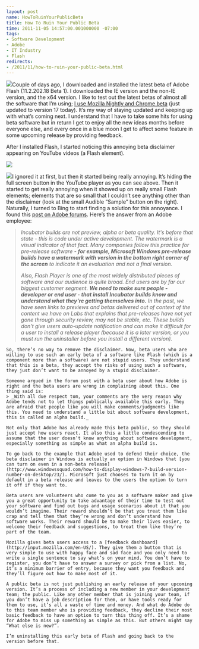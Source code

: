 ```yaml
---
layout: post
name: HowToRuinYourPublicBeta
title: How To Ruin Your Public Beta
time: 2011-11-05 14:57:00.001000000 -07:00
tags:
- Software Development
- Adobe
- IT Industry
- Flash
redirects:
- /2011/11/how-to-ruin-your-public-beta.html
---
```

![](https://sn2files.storage.live.com/y1pZ-NBiDbJC88ols4JVtS8k3LD51zouuvqZR5_ooblmPu5LMDUgycxYQKHomqGBB9fRQsNXDI3tpc/AdobeLogo.jpg?psid=1)Couple of days ago, I downloaded and installed the latest beta of Adobe Flash (11.2.202.18 Beta 1). I downloaded the IE version and the non-IE version, and the x64 version. I like to test out the latest betas of almost all the software that I’m using; [I use Mozilla Nightly and Chrome beta](http://www.amreldib.com/2011/10/what-i-use-part-2.html) (just updated to version 17 today). It’s my way of staying updated and keeping up with what’s coming next. I understand that I have to take some hits for using beta software but in return I get to enjoy all the new ideas months before everyone else, and every once in a blue moon I get to affect some feature in some upcoming release by providing feedback.

After I installed Flash, I started noticing this annoying beta disclaimer appearing on YouTube videos (a Flash element).

![](https://sn2files.storage.live.com/y1p37M10PdydJ0bX3HP13mbCHNMADudpjtA4fDhE_x1PFRDoyQFYCNYUIoYm7NDQX9aTTN5InZQF04/FlashBetaDisclaimer01.png?psid=1)

![](https://sn2files.storage.live.com/y1pMzlVRmDU_EZKbyuFcckue7itL-eyU9y-n5F5BVwRLxfE25WjE9J6VO3zFrH1ikr8zAnL_7qkVZ8/FlashBetaDisclaimer03.png?psid=1)I ignored it at first, but then it started being really annoying. It’s hiding the full screen button in the YouTube player as you can see above. Then it started to get really annoying when it showed up on really small Flash elements; elements that are so small that I couldn’t see anything other than the disclaimer (look at the small Audible “Sample” button on the right). Naturally, I turned to Bing to start finding a solution for this annoyance. I found this [post on Adobe forums](http://forums.adobe.com/thread/797926?start=0&amp;tstart=0). Here’s the answer from an Adobe employee:
 > _Incubator builds are not preview, alpha or beta quality. It's before that state - this is code under active development. The watermark is a visual indicator of that fact. Many companies follow this practice for pre-release software - **for example, Microsoft Windows pre-release builds have a watermark with version in the bottom right corner of the screen** to indicate it an evaluation and not a final version._ <p>
    _Also, Flash Player is one of the most widely distributed pieces of software and our audience is quite broad. End users are by far our biggest customer segment. **We need to make sure people - developer or end user - that install Incubator builds know and understand what they're getting themselves into.** In the past, we have seen links to previews and betas delivered out of context of the content we have on Labs that explains that pre-releases have not yet gone through security review, may not be stable, etc. These builds don't give users auto-update notification and can make it difficult for a user to install a release player (because it is a later version, or you must run the uninstaller before you install a different version)._

    So, there’s no way to remove the disclaimer. Now, beta users who are willing to use such an early beta of a software like Flash (which is a component more than a software) are not stupid users. They understand that this is a beta, they accept the risks of using such a software, they just don’t want to be annoyed by a stupid disclaimer.

    Someone argued in the forum post with a beta user about how Adobe is right and the beta users are wrong in complaining about this. One thing said is:
    > _With all due respect tom, your comments are the very reason why Adobe tends not to let things publically available this early. They are afraid that people like you will make comments/judgments like this. You need to understand a little bit about software development, this is called an alpha build._

    Not only that Adobe has already made this beta public, so they should just accept how users react. It also this a little condescending to assume that the user doesn’t know anything about software development, especially something as simple as what an alpha build is.

    To go back to the example that Adobe used to defend their choice, the beta disclaimer in Windows is actually an option in Windows that [you can turn on even in a non-beta release](http://www.windowssquad.com/how-to-display-windows-7-build-version-number-on-desktop/23/). Microsoft just chooses to turn it on by default in a beta release and leaves to the users the option to turn it off if they want to.

    Beta users are volunteers who come to you as a software maker and give you a great opportunity to take advantage of their time to test out your software and find out bugs and usage scenarios about it that you wouldn’t imagine. Their reward shouldn’t be that you treat them like crap and tell them that they’re wrong and don’t understand how software works. Their reward should be to make their lives easier, to welcome their feedback and suggestions, to treat them like they’re part of the team.

    Mozilla gives beta users access to a [feedback dashboard](http://input.mozilla.com/en-US/). They give them a button that is very simple to use with happy face and sad face and you only need to write a single sentence to say what’s on your mind. You don’t have to register, you don’t have to answer a survey or pick from a list. No, it’s a minimum barrier of entry, because they want you feedback and they’ll figure out how to make most of it.

    A public beta is not just publishing an early release of your upcoming version. It’s a process of including a new member in your development team; the public. Like any other member that is joining your team, if you don’t have a job description for them, or have tools ready for them to use, it’s all a waste of time and money. And what do Adobe do to this team member who is providing feedback, they decline their most basic feedback to have an option to turn this thing off. It’s a shame for Adobe to miss up something as simple as this. But others might say “What else is new?”.

    I’m uninstalling this early beta of Flash and going back to the version before that.
